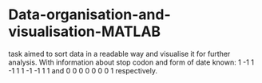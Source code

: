 # Data-organisation-and-visualisation-MATLAB
task aimed to sort data in a readable way and visualise it for further analysis.
With information about stop codon and form of date known: 1 -1 1 -1 1 1 -1 -1 1 1 and  0 0 0 0 0 0 0 1 respectively.
